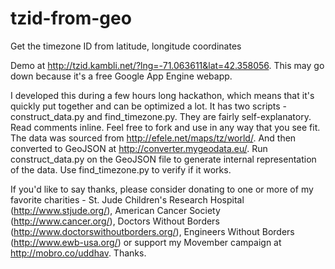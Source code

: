 tzid-from-geo
=============

Get the timezone ID from latitude, longitude coordinates

Demo at http://tzid.kambli.net/?lng=-71.063611&lat=42.358056. This may go down because it's a free Google App Engine webapp.

I developed this during a few hours long hackathon, which means that it's quickly put together and can be optimized a lot. It has two scripts - construct_data.py and find_timezone.py. They are fairly self-explanatory. Read comments inline. Feel free to fork and use in any way that you see fit. The data was sourced from http://efele.net/maps/tz/world/. And then converted to GeoJSON at http://converter.mygeodata.eu/. Run construct_data.py on the GeoJSON file to generate internal representation of the data. Use find_timezone.py to verify if it works.

If you'd like to say thanks, please consider donating to one or more of my favorite charities - St. Jude Children's Research Hospital (http://www.stjude.org/), American Cancer Society (http://www.cancer.org/), Doctors Without Borders (http://www.doctorswithoutborders.org/), Engineers Without Borders (http://www.ewb-usa.org/) or support my Movember campaign at http://mobro.co/uddhav. Thanks.